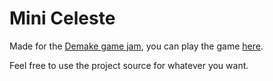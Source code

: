# Mini Celeste

Made for the [Demake game jam](https://itch.io/jam/lims-demake-jam), you can play the game [here](https://o7moon.itch.io/mini-celeste).

Feel free to use the project source for whatever you want.
